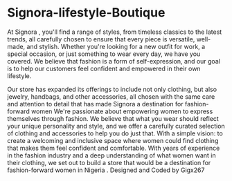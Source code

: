 # Signora-lifestyle-Boutique
At Signora , you'll find a range of styles, from timeless classics to the latest trends, all carefully chosen to ensure that every piece is versatile, well-made, and stylish. Whether you're looking for a new outfit for work, a special occasion, or just something to wear every day, we have you covered. We believe that fashion is a form of self-expression, and our goal is to help our customers feel confident and empowered in their own lifestyle.
 
 Our store has expanded its offerings to include not only clothing, but also jewelry, handbags, and other accessories, all chosen with the same care and attention to detail that has made Signora a destination for fashion-forward women
We're passionate about empowering women to express themselves through fashion. We believe that what you wear should reflect your unique personality and style, and we offer a carefully curated selection of clothing and accessories to help you do just that. With a simple vision: to create a welcoming and inclusive space where women could find clothing that makes them feel confident and comfortable. With years of experience in the fashion industry and a deep understanding of what women want in their clothing, we set out to build a store that would be a destination for fashion-forward women in Nigeria .
Designed and Coded by Gigx267
